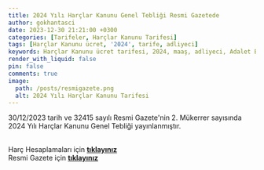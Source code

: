 ```yaml
---
title: 2024 Yılı Harçlar Kanunu Genel Tebliği Resmi Gazetede
author: gokhantasci
date: 2023-12-30 21:21:00 +0300
categories: [Tarifeler, Harçlar Kanunu Tarifesi]
tags: [Harçlar Kanunu ücret, '2024', tarife, adliyeci]
keywords: Harçlar Kanunu ücret tarifesi, 2024, maaş, adliyeci, Adalet Bakanlığı
render_with_liquid: false
pin: false
comments: true
image:
  path: /posts/resmigazete.png
  alt: 2024 Yılı Harçlar Kanunu Tarifesi
---
```


30/12/2023 tarih ve 32415 sayılı Resmi Gazete'nin 2. Mükerrer sayısında 2024 Yılı Harçlar Kanunu Genel Tebliği yayınlanmıştır.



<br>Harç Hesaplamaları için [**tıklayınız**](https://adliyeci.com.tr/yargilama/)
<br>Resmi Gazete için [**tıklayınız**](https://www.resmigazete.gov.tr/eskiler/2023/12/20231230M2-10.pdf) 
